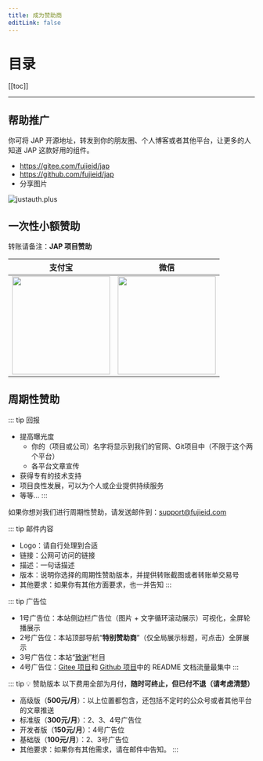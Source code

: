 ```yaml
---
title: 成为赞助商
editLink: false
---
```

# 目录

[[toc]]

----
  
## 帮助推广

你可将 JAP 开源地址，转发到你的朋友圈、个人博客或者其他平台，让更多的人知道 JAP 这款好用的组件。

- https://gitee.com/fujieid/jap
- https://github.com/fujieid/jap
- 分享图片    
<img src="/jap.jpeg" alt="justauth.plus" style="max-width:300px"/>


## 一次性小额赞助

转账请备注：**JAP 项目赞助** 

| 支付宝  | 微信  |
| :------------: | :------------: |
| <img src="https://gitee.com/yadong.zhang/static/raw/master/qrcode/zfb_code.png" width="200"/> | <img src="https://gitee.com/yadong.zhang/static/raw/master/qrcode/wx_code.png" width="200" /> |

## 周期性赞助

::: tip 回报
- 提高曝光度
    - 你的（项目或公司）名字将显示到我们的官网、Git项目中（不限于这个两个平台）
    - 各平台文章宣传
- 获得专有的技术支持
- 项目良性发展，可以为个人或企业提供持续服务
- 等等...
:::

如果你想对我们进行周期性赞助，请发送邮件到：support@fujieid.com

::: tip 邮件内容
- Logo：请自行处理到合适
- 链接：公网可访问的链接
- 描述：一句话描述
- 版本：说明你选择的周期性赞助版本，并提供转账截图或者转账单交易号
- 其他要求：如果你有其他方面要求，也一并告知
:::

::: tip 广告位
- 1号广告位：本站侧边栏广告位（图片 + 文字循环滚动展示）<a-tag color="red">可视化，全屏轮播展示</a-tag>
- 2号广告位：本站顶部导航“**特别赞助商**”（仅全局展示标题，可点击）<a-tag color="blue">全屏展示</a-tag>
- 3号广告位：本站“[致谢](/thx)”栏目
- 4号广告位：[Gitee 项目](https://gitee.com/fujieid/jap)和 [Github 项目](https://github.com/fujieid/jap)中的 README 文档<a-tag color="red">流量最集中</a-tag>
:::

::: tip 💡 赞助版本
以下费用全部为月付，**随时可终止，但已付不退（请考虑清楚）**

- 高级版（**500元/月**）：以上位置都包含，还包括不定时的公众号或者其他平台的文章推送
- 标准版（**300元/月**）：2、3、4号广告位
- 开发者版（**150元/月**）：4号广告位
- 基础版（**100元/月**）：2、3号广告位
- 其他要求：如果你有其他需求，请在邮件中告知。
:::
